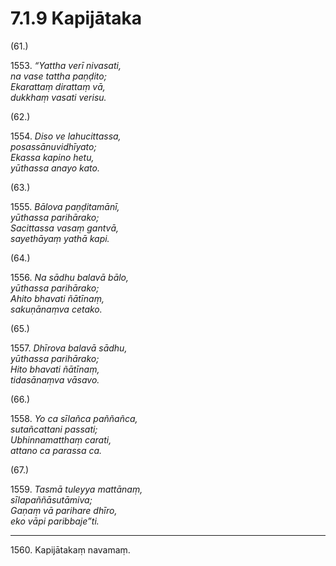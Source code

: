

# 7.1.9 Kapijātaka




(61.)

1553\. _“Yattha verī nivasati,_  
_na vase tattha paṇḍito;_  
_Ekarattaṃ dirattaṃ vā,_  
_dukkhaṃ vasati verisu._  


(62.)

1554\. _Diso ve lahucittassa,_  
_posassānuvidhīyato;_  
_Ekassa kapino hetu,_  
_yūthassa anayo kato._  


(63.)

1555\. _Bālova paṇḍitamānī,_  
_yūthassa parihārako;_  
_Sacittassa vasaṃ gantvā,_  
_sayethāyaṃ yathā kapi._  


(64.)

1556\. _Na sādhu balavā bālo,_  
_yūthassa parihārako;_  
_Ahito bhavati ñātīnaṃ,_  
_sakuṇānaṃva cetako._  


(65.)

1557\. _Dhīrova balavā sādhu,_  
_yūthassa parihārako;_  
_Hito bhavati ñātīnaṃ,_  
_tidasānaṃva vāsavo._  


(66.)

1558\. _Yo ca sīlañca paññañca,_  
_sutañcattani passati;_  
_Ubhinnamatthaṃ carati,_  
_attano ca parassa ca._  


(67.)

1559\. _Tasmā tuleyya mattānaṃ,_  
_sīlapaññāsutāmiva;_  
_Gaṇaṃ vā parihare dhīro,_  
_eko vāpi paribbaje”ti._  


---

1560\. Kapijātakaṃ navamaṃ.






